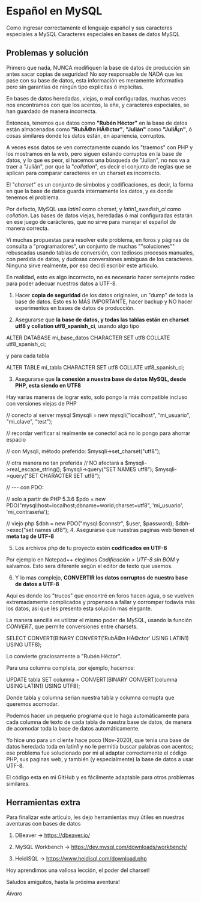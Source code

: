 # Español en MySQL

Como ingresar correctamente el lenguaje español y sus caracteres especiales a MySQL
Caracteres especiales en bases de datos MySQL

## Problemas y solución

Primero que nada, NUNCA modifiquen la base de datos de producción sin antes sacar copias de seguridad! No soy responsable de NADA que les pase con su base de datos, esta información es meramente informativa pero sin garantías de ningún tipo explicitas ó implícitas.

En bases de datos heredadas, viejas, o mal configuradas, muchas veces nos encontramos con que los acentos, la eñe, y caracteres especiales, se han guardado de manera incorrecta.

Entonces, tenemos que datos como **"Rubén Héctor"** en la base de datos están almacenados como **"RubÃ©n HÃ©ctor"**, **"Julián"** como **"JuliÃ¡n"**, ó cosas similares donde los datos están, en apariencia, corruptos.

A veces esos datos se ven correctamente cuando los "traemos" con PHP y los mostramos en la web, pero siguen estando corruptos en la base de datos, y lo que es peor, si hacemos una búsqueda de "Julian", no nos va a traer a "Julián", por que la "*collation*", es decir el conjunto de reglas que se aplican para comparar caracteres en un charset es incorrecto.

El "*charset*" es un conjunto de símbolos y codificaciones, es decir, la forma en que la base de datos guarda internamente los datos, y es donde tenemos el problema.

Por defecto, MySQL usa *latin1* como *charset*, y  *latin1_swedish_ci* como *collation*. Las bases de datos viejas, heredadas ó mal configuradas estarán en ese juego de carácteres, que no sirve para manejar el español de manera correcta.

Vi muchas propuestas para resolver este problema, en foros y páginas de consulta a "programadores", un conjunto de muchas ""soluciones"" rebuscadas usando tablas de conversión, con tediosos procesos manuales, con perdida de datos, y dudosas conversiones ambiguas de los caracteres. Ninguna sirve realmente, por eso decidí escribir este articulo.

En realidad, esto es algo incorrecto, no es necesario hacer semejante rodeo para poder adecuar nuestros datos a UTF-8.

1. Hacer **copia de seguridad** de los datos originales, un "dump" de toda la base de datos. Esto es lo MÁS IMPORTANTE, hacer backup y NO hacer experimentos en bases de datos de producción.

2. Asegurarse que **la base de datos, y todas las tablas están en charset utf8 y collation utf8_spanish_ci**, usando algo tipo

ALTER DATABASE mi_base_datos CHARACTER SET utf8 COLLATE utf8_spanish_ci;

y para cada tabla

ALTER TABLE mi_tabla CHARACTER SET utf8 COLLATE utf8_spanish_ci;

3. Asegurarse que **la conexión a nuestra base de datos MySQL, desde PHP, esta siendo en UTF8**

Hay varias maneras de lograr esto, solo pongo la más compatible incluso con versiones viejas de PHP

// conecto al server mysql
$mysqli = new mysqli("localhost", "mi_usuario", "mi_clave", "test");

// recordar verificar si realmente se conecto! acá no lo pongo para ahorrar espacio

// con Mysqli, método preferido:
$mysqli->set_charset("utf8");

// otra manera no tan preferida
// NO afectará a $mysqli->real_escape_string();
$mysqli->query("SET NAMES utf8");
$mysqli->query("SET CHARACTER SET utf8");

// --- con PDO:

// solo a partir de PHP 5.3.6
$pdo = new PDO("mysql:host=localhost;dbname=world;charset=utf8", 'mi_usuario', 'mi_contraseña');

// viejo php
$dbh = new PDO("mysql:$connstr",  $user, $password);
$dbh->exec("set names utf8");
4. Asegurarse que nuestras paginas web tienen el **meta tag de UTF-8**

<meta charset="utf-8">

5. Los archivos php de tu proyecto estén **codificados en UTF-8**

Por ejemplo en Notepad++ elegimos *Codificación > UTF-8 sin BOM* y salvamos. Esto sera diferente según el editor de texto que usemos.

6. Y lo mas complejo, **CONVERTIR los datos corruptos de nuestra base de datos a UTF-8**

Aquí es donde los "trucos" que encontré en foros hacen agua, o se vuelven extremadamente complicados y propensos a fallar y corromper todavía más los datos, así que les presento esta solución mas elegante.

La manera sencilla es utilizar el mismo poder de MySQL, usando la función *CONVERT*, que permite conversiones entre charsets.

SELECT CONVERT(BINARY CONVERT('RubÃ©n HÃ©ctor' USING LATIN1) USING UTF8);

Lo convierte graciosamente a "Rubén Héctor".

Para una columna completa, por ejemplo, hacemos:

UPDATE tabla SET columna = CONVERT(BINARY CONVERT(columna USING LATIN1) USING UTF8);

Donde tabla y columna serian nuestra tabla y columna corrupta que queremos acomodar.

Podemos hacer un pequeño programa que lo haga automáticamente para cada columna de texto de cada tabla de nuestra base de datos, de manera de acomodar toda la base de datos automáticamente.

Yo hice uno para un cliente hace poco (Nov-2020), que tenia una base de datos heredada toda en latin1 y no le permitía buscar palabras con acentos; ese problema fue solucionado por mi al adaptar correctamente el código PHP, sus paginas web, y también (y especialmente) la base de datos a usar UTF-8.

El código esta en mi GitHub y es fácilmente adaptable para otros problemas similares.

## Herramientas extra

Para finalizar este artículo, les dejo herramientas muy útiles en nuestras aventuras con bases de datos

1. DBeaver -> https://dbeaver.io/

2. MySQL Workbench -> https://dev.mysql.com/downloads/workbench/

3. HeidiSQL -> https://www.heidisql.com/download.php

Hoy aprendimos una valiosa lección, el poder del charset!

Saludos amiguitos, hasta la próxima aventura!

*Álvaro*
